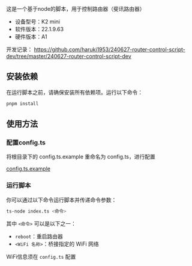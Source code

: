 这是一个基于node的脚本，用于控制路由器（斐讯路由器）
- 设备型号：K2 mini
- 软件版本：22.1.9.63
- 硬件版本：A1

开发记录： https://github.com/haruki1953/240627-router-control-script-dev/tree/master/240627-router-control-script-dev

## 安装依赖

在运行脚本之前，请确保安装所有依赖项。运行以下命令：
```sh
pnpm install
```

## 使用方法

### 配置config.ts

将根目录下的 config.ts.example 重命名为 config.ts，进行配置

[config.ts.example](config.ts.example) 

### 运行脚本
你可以通过以下命令运行脚本并传递命令参数：
```sh
ts-node index.ts <命令>
```

其中 `<命令>` 可以是以下之一：
- `reboot`：重启路由器
- `<WiFi 名称>`：桥接指定的 WiFi 网络

WiFi信息须在 `config.ts` 配置